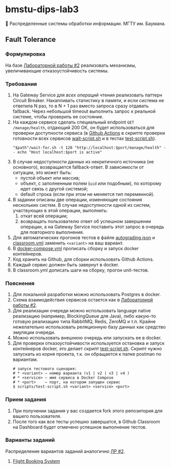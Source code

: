 # bmstu-dips-lab3
🐬 Распределенные системы обработки информации. МГТУ им. Баумана.

## Fault Tolerance

### Формулировка

На базе [Лабораторной работы #2](https://github.com/bmstu-rsoi/lab2-template) реализовать механизмы, увеличивающие
отказоустойчивость системы.

### Требования

1. На Gateway Service для _всех операций_ чтения реализовать паттерн Circuit Breaker. Накапливать статистику в памяти, и
   если система не ответила N раз, то в N + 1 раз вместо запроса сразу отдавать fallback. Через небольшой timeout
   выполнить запрос к реальной системе, чтобы проверить ее состояние.
2. На каждом сервисе сделать специальный endpoint `GET /manage/health`, отдающий 200 ОК, он будет использоваться для
   проверки доступности сервиса (в [Github Actions](.github/workflows/classroom.yml) в скрипте проверки готовности всех
   сервисов [wait-script.sh](scripts/wait-script.sh) и в тестах [test-script.sh](scripts/test-script.sh)).
   ```shell
   "$path"/wait-for.sh -t 120 "http://localhost:$port/manage/health" -- echo "Host localhost:$port is active"
   ```
4. В случае недоступности данных из некритичного источника (не основного), возвращается fallback-ответ. В зависимости от
   ситуации, это может быть:
    * пустой объект или массив;
    * объект, с заполненным полем (`uid` или подобным), по которому идет связь с другой системой;
    * default строка (если при этом не меняется тип переменной).
5. В задании описаны две операции, изменяющие состояния нескольких систем. В случае недоступности одной из систем,
   участвующих в этой операции, выполнить:
    1. откат всей операции;
    2. возвращать пользователю ответ об успешном завершении операции, а на Gateway Service поставить этот запрос в
       очередь для повторного выполнения.
6. Для автоматических прогонов тестов в файле [autograding.json](.github/classroom/autograding.json)
   и [classroom.yml](.github/workflows/classroom.yml) заменить `<variant>` на ваш вариант.
7. В [docker-compose.yml](docker-compose.yml) прописать сборку и запуск docker контейнеров.
8. Код хранить на Github, для сборки использовать Github Actions.
9. Каждый сервис должен быть завернут в docker.
10. В classroom.yml дописать шаги на сборку, прогон unit-тестов.

### Пояснения

1. Для локальной разработки можно использовать Postgres в docker.
2. Схема взаимодействия сервисов остается как в [Лабораторной работы #2](https://github.com/bmstu-rsoi/lab2-template).
3. Для реализации очереди можно использовать language native реализацию (например, BlockingQueue для Java), либо
   какую-то готовую реализацию типа RabbitMQ, Redis, ZeroMQ и т.п. Крайне нежелательно использовать реляционную базу
   данных как средство эмуляции очереди.
4. Можно использовать внешнюю очередь или запускать ее в docker.
5. Для проверки отказоустойчивости используется остановка и запуск контейнеров docker, это делает
   скрипт [test-script.sh](scripts/test-script.sh). Скрипт нужно запускать из корня проекта, т.к. он обращается к папке
   postman по вариантам.
   ```shell
   # запуск тестового сценария:
   # * <variant> – номер варианта (v1 | v2 | v3 | v4 )
   # * <service> – имя сервиса в Docker Compose
   # * <port>    – порт, на котором запущен сервис
   $ scripts/test-script.sh <variant> <service> <port>
   ```

### Прием задания

1. При получении задания у вас создается fork этого репозитория для вашего пользователя.
2. После того как все тесты успешно завершатся, в Github Classroom на Dashboard будет отмечено успешное выполнение
   тестов.

### Варианты заданий

Распределение вариантов заданий аналогично [ЛР #2](https://github.com/bmstu-rsoi/lab2-template).

1. [Flight Booking System](v1/README.md)